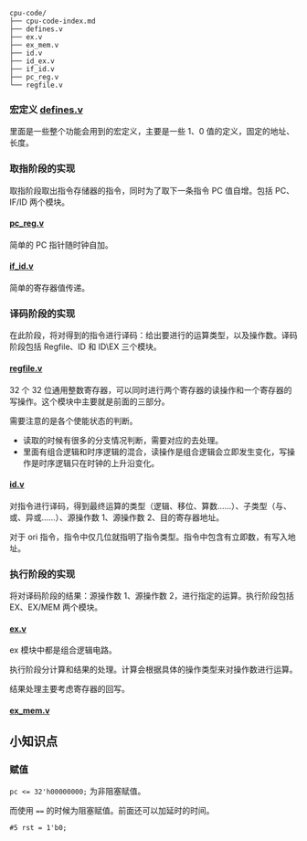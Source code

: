 
```
cpu-code/
├── cpu-code-index.md
├── defines.v
├── ex.v
├── ex_mem.v
├── id.v
├── id_ex.v
├── if_id.v
├── pc_reg.v
└── regfile.v
```



### 宏定义 [defines.v](./defines.v)

里面是一些整个功能会用到的宏定义，主要是一些 1、0 值的定义，固定的地址、长度。

### 取指阶段的实现

取指阶段取出指令存储器的指令，同时为了取下一条指令 PC 值自增。包括 PC、IF/ID 两个模块。

#### [pc_reg.v](./pc_reg.v)

简单的 PC 指针随时钟自加。

#### [if_id.v](./if_id.v)

简单的寄存器值传递。

### 译码阶段的实现

在此阶段，将对得到的指令进行译码：给出要进行的运算类型，以及操作数。译码阶段包括 Regfile、ID 和 ID\EX 三个模块。

#### [regfile.v](./regfile.v)

32 个 32 位通用整数寄存器，可以同时进行两个寄存器的读操作和一个寄存器的写操作。这个模块中主要就是前面的三部分。

需要注意的是各个使能状态的判断。

- 读取的时候有很多的分支情况判断，需要对应的去处理。
- 里面有组合逻辑和时序逻辑的混合，读操作是组合逻辑会立即发生变化，写操作是时序逻辑只在时钟的上升沿变化。

#### [id.v](./id.v)

对指令进行译码，得到最终运算的类型（逻辑、移位、算数……）、子类型（与、或、异或……）、源操作数 1、源操作数 2、目的寄存器地址。

对于 ori 指令，指令中仅几位就指明了指令类型。指令中包含有立即数，有写入地址。

### 执行阶段的实现

将对译码阶段的结果：源操作数 1、源操作数 2，进行指定的运算。执行阶段包括 EX、EX/MEM 两个模块。

#### [ex.v](./ex.v)

ex 模块中都是组合逻辑电路。

执行阶段分计算和结果的处理。计算会根据具体的操作类型来对操作数进行运算。

结果处理主要考虑寄存器的回写。

#### [ex_mem.v](./ex_mem.v)

## 小知识点

### 赋值

`pc <= 32'h00000000;` 为非阻塞赋值。

而使用 `==` 的时候为阻塞赋值。前面还可以加延时的时间。

```
#5 rst = 1'b0;
```